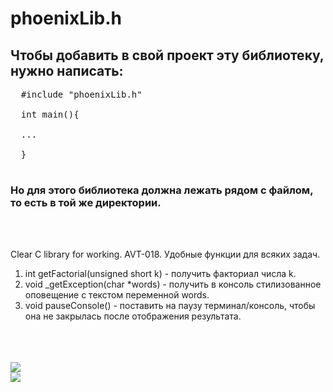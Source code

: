<h1> phoenixLib.h </h1>

<h2> Чтобы добавить в свой проект эту библиотеку, нужно написать: </h2>
<pre>
  #include "phoenixLib.h" <br>
  int main(){<br>
  ...<br>
  }<br>
</pre>
<h3>Но для этого библиотека должна лежать рядом с файлом, то есть в той же директории.</h3>

<br/>
<br/>

Clear C library for working. AVT-018. Удобные функции для всяких задач.

<ol>
  <li> int getFactorial(unsigned short k) - получить факториал числа k. </li>
  <li> void _getException(char *words) - получить в консоль стилизованное оповещение с текстом переменной words. </li>
  <li> void pauseConsole() - поставить на паузу терминал/консоль, чтобы она не закрылась после отображения результата. </li>
</ol>

<br/><br/><br/>
<img src="https://img.freepik.com/free-vector/drawing-with-phoenix_23-2148491946.jpg">
<br/>
<img src="https://sun9-12.userapi.com/impg/euhV30rqwJTReRkLmiPesW2TiW7bBlGV5S4kGw/gS3v-dMB_P8.jpg">
